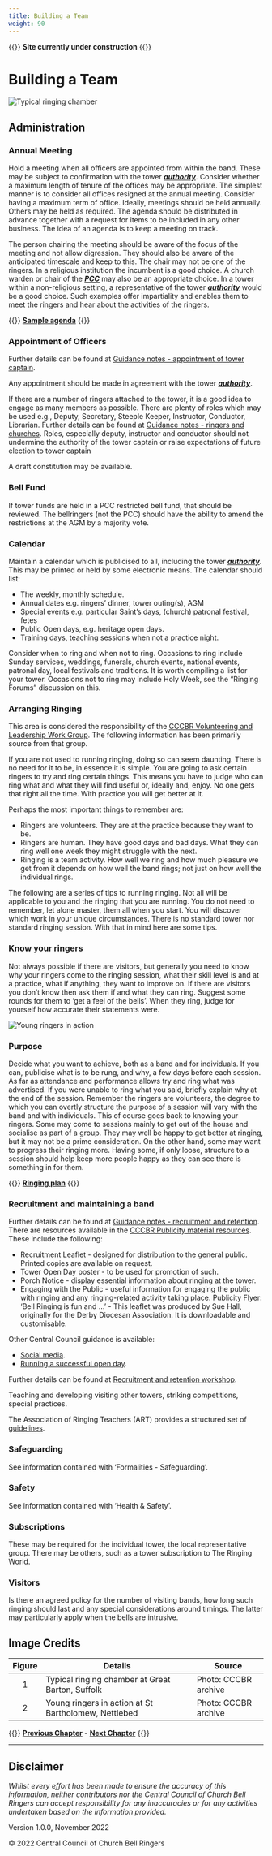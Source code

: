 ```yaml
---
title: Building a Team
weight: 90
---
```


{{<hint danger>}}
**Site currently under construction**
{{</hint>}}

# Building a Team

![Typical ringing chamber](chamber_350.jpg)

## Administration

### Annual Meeting

Hold a meeting when all officers are appointed from within the band. These may be subject to confirmation with the tower ***[authority](../170-glossary/#authority)***. Consider whether a maximum length of tenure of the offices may be appropriate. The simplest manner is to consider all offices resigned at the annual meeting. Consider having a maximum term of office. Ideally, meetings should be held annually. Others may be held as required.
The agenda should be distributed in advance together with a request for items to be included in any other business. The idea of an agenda is to keep a meeting on track. 

The person chairing the meeting should be aware of the focus of the meeting and not allow digression. They should also be aware of the anticipated timescale and keep to this. 
The chair may not be one of the ringers. In a religious institution the incumbent is a good choice. A church warden or chair of the ***[PCC](../170-glossary/#PCC)*** may also be an appropriate choice. In a tower within a non-religious setting, a representative of the tower ***[authority](../170-glossary/#authority)*** would be a good choice. Such examples offer impartiality and enables them to meet the ringers and hear about the activities of the ringers.

{{<hint info>}}
**[Sample agenda](../090-buildingateam/091-agenda/)**
{{</hint>}}

### Appointment of Officers

Further details can be found at [Guidance notes - appointment of tower captain](https://cccbr.org.uk/wp-content/uploads/2020/04/SM_Appt_of_TowerCaptain_2020_Ver_1.pdf).

Any appointment should be made in agreement with the tower ***[authority](../170-glossary/#authority)***.

If there are a number of ringers attached to the tower, it is a good idea to engage as many members as possible. There are plenty of roles which may be used e.g., Deputy, Secretary, Steeple Keeper, Instructor, Conductor, Librarian. Further details can be found at [Guidance notes - ringers and churches](https://cccbr.org.uk/wp-content/uploads/2021/05/2021_05_08_GCR_FAQstoCCCBR.pdf). Roles, especially deputy, instructor and conductor should not undermine the authority of the tower captain or raise expectations of future election to tower captain

A draft constitution may be available.

### Bell Fund

If tower funds are held in a PCC restricted bell fund, that should be reviewed. The bellringers (not the PCC) should have the ability to amend the restrictions at the AGM by a majority vote.

### Calendar

Maintain a calendar which is publicised to all, including the tower ***[authority](../170-glossary/#authority)***. This may be printed or held by some electronic means. The calendar should list:
-	The weekly, monthly schedule.
-	Annual dates e.g. ringers’ dinner, tower outing(s), AGM
-	Special events e.g. particular Saint’s days, (church) patronal festival, fetes 
-	Public Open days, e.g. heritage open days.
- Training days, teaching sessions when not a practice night.

Consider when to ring and when not to ring. Occasions to ring include Sunday services, weddings, funerals, church events, national events, patronal day, local festivals and traditions. It is worth compiling a list for your tower. Occasions not to ring may include Holy Week, see the “Ringing Forums” discussion on this. 

### Arranging Ringing

This area is considered the responsibility of the [CCCBR Volunteering and Leadership Work Group](https://cccbr.org.uk/about/workgroups/volunteer-and-leadership/). The following information has been primarily source from that group.

If you are not used to running ringing, doing so can seem daunting. There is no need for it to be, in essence it is simple. You are going to ask certain ringers to try and ring certain things. This means you have to judge who can ring what and what they will find useful or, ideally and, enjoy. No one gets that right all the time. With practice you will get better at it. 

Perhaps the most important things to remember are:
-	Ringers are volunteers. They are at the practice because they want to be.
-	Ringers are human. They have good days and bad days. What they can ring well one week they might struggle with the next.
-	Ringing is a team activity. How well we ring and how much pleasure we get from it depends on how well the band rings; not just on how well the individual rings.

The following are a series of tips to running ringing. Not all will be applicable to you and the ringing that you are running. You do not need to remember, let alone master, them all when you start. You will discover which work in your unique circumstances. There is no standard tower nor standard ringing session. With that in mind here are some tips.

### Know your ringers

Not always possible if there are visitors, but generally you need to know why your ringers come to the ringing session, what their skill level is and at a practice, what if anything, they want to improve on. If there are visitors you don’t know then ask them if and what they can ring. Suggest some rounds for them to ‘get a feel of the bells’. When they ring, judge for yourself how accurate their statements were.

![Young ringers in action](young_350.jpg)

### Purpose

Decide what you want to achieve, both as a band and for individuals. If you can, publicise what is to be rung, and why, a few days before each session. As far as attendance and performance allows try and ring what was advertised. If you were unable to ring what you said, briefly explain why at the end of the session. Remember the ringers are volunteers, the degree to which you can overtly structure the purpose of a session will vary with the band and with individuals. This of course goes back to knowing your ringers. Some may come to sessions mainly to get out of the house and socialise as part of a group. They may well be happy to get better at ringing, but it may not be a prime consideration. On the other hand, some may want to progress their ringing more. Having some, if only loose, structure to a session should help keep more people happy as they can see there is something in for them.

{{<hint info>}}
**[Ringing plan](../092-planning)**
{{</hint>}}

### Recruitment and maintaining a band

Further details can be found at [Guidance notes - recruitment and retention](https://cccbr.org.uk/resources/recruitment-and-retention/workshop/).
There are resources available in the [CCCBR Publicity material resources](https://cccbr.org.uk/resources/publicity-material/). These include the following:
- Recruitment Leaflet - designed for distribution to the general public. Printed copies are available on request.
- Tower Open Day poster - to be used for promotion of such.
- Porch Notice - display essential information about ringing at the tower.
- Engaging with the Public - useful information for engaging the public with ringing and any ringing-related activity taking place.
Publicity Flyer: ‘Bell Ringing is fun and …’ - This leaflet was produced by Sue Hall, originally for the Derby Diocesan Association. It is downloadable and customisable.

Other Central Council guidance is available:
- [Social media](https://cccbr.org.uk/wp-content/uploads/2020/10/200902-Social_Media_Guidance.pdf).
- [Running a successful open day](https://cccbr.org.uk/running-a-successful-tower-open-day-v6/).

Further details can be found at [Recruitment and retention workshop](https://cccbr.org.uk/resources/recruitment-and-retention/workshop/).

Teaching and developing visiting other towers, striking competitions, special practices.

The Association of Ringing Teachers (ART) provides a structured set of [guidelines](http://ringingteachers.org/resources/recruitment-and-retention).

### Safeguarding

See information contained with ‘Formalities - Safeguarding’.

### Safety 

See information contained with ‘Health & Safety’.

### Subscriptions

These may be required for the individual tower, the local representative group.
There may be others, such as a tower subscription to The Ringing World. 

### Visitors

Is there an agreed policy for the number of visiting bands, how long such ringing should last and any special considerations around timings. The latter may particularly apply when the bells are intrusive.

## Image Credits

| Figure | Details | Source |
| :---: | --- | --- |
| 1 | Typical ringing chamber at Great Barton, Suffolk | Photo: CCCBR archive |
| 2 | Young ringers in action at St Bartholomew, Nettlebed | Photo: CCCBR archive |

{{<hint info>}}
**[Previous Chapter](../080-bellchamber/)** - **[Next Chapter](../170-glossary/)**
{{</hint>}}

----

## Disclaimer
 
*Whilst every effort has been made to ensure the accuracy of this information, neither contributors nor the Central Council of Church Bell Ringers can accept responsibility for any inaccuracies or for any activities undertaken based on the information provided.*

Version 1.0.0, November 2022

© 2022 Central Council of Church Bell Ringers

